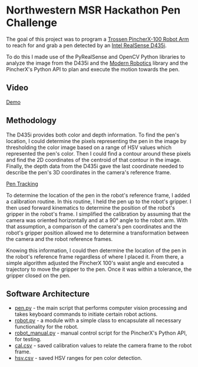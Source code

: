 # Northwestern MSR Hackathon Pen Challenge

The goal of this project was to program a [Trossen PincherX-100 Robot Arm](https://www.trossenrobotics.com/docs/interbotix_xsarms/specifications/px100.html) to reach for and grab a pen detected by an [Intel RealSense D435i](https://www.intelrealsense.com/depth-camera-d435i/).

To do this I made use of the PyRealSense and OpenCV Python libraries to analyze the image from the D435i and the [Modern Robotics](https://github.com/NxRLab/ModernRobotics) library and the PincherX's Python API to plan and execute the motion towards the pen.

## Video

[Demo](https://user-images.githubusercontent.com/113186159/208075915-71848134-6255-4922-b52e-5b4e424fac0d.mp4)

## Methodology
The D435i provides both color and depth information. To find the pen's location, I could determine the pixels representing the pen in the image by thresholding the color image based on a range of HSV values which represented the pen's color. Then I could find a contour around these pixels and find the 2D coordinates of the centroid of that contour in the image. Finally, the depth data from the D435i gave the last coordinate needed to describe the pen's 3D coordinates in the camera's reference frame.

[Pen Tracking](https://user-images.githubusercontent.com/113186159/208076177-cfa8ac7b-56a0-4503-b4e1-2842f3c7d51f.webm)

To determine the location of the pen in the robot's reference frame, I added a calibration routine. In this routine, I held the pen up to the robot's gripper. I then used forward kinematics to determine the position of the robot's gripper in the robot's frame. I simplified the calibration by assuming that the camera was oriented horizontally and at a 90° angle to the robot arm. With that assumption, a comparison of the camera's pen coordinates and the robot's gripper position allowed me to determine a transformation between the camera and the robot reference frames.

Knowing this information, I could then determine the location of the pen in the robot's reference frame regardless of where I placed it. From there, a simple algorithm adjusted the PincherX 100's waist angle and executed a trajectory to move the gripper to the pen. Once it was within a tolerance, the gripper closed on the pen.

## Software Architecture
- [pen.py](pen.py) - the main script that performs computer vision processing and takes keyboard commands to initiate certain robot actions.
- [robot.py](robot.py) - a module with a simple class to encapsulate all necessary functionality for the robot.
- [robot_manual.py](robot_manual.py) - manual control script for the PincherX's Python API, for testing.
- [cal.csv](cal.csv) - saved calibration values to relate the camera frame to the robot frame.
- [hsv.csv](hsv.csv) - saved HSV ranges for pen color detection.
